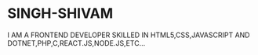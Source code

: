 # SINGH-SHIVAM
I AM A FRONTEND DEVELOPER SKILLED IN HTML5,CSS,JAVASCRIPT AND DOTNET,PHP,C,REACT.JS,NODE.JS,ETC...
